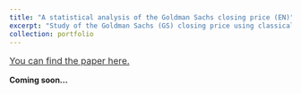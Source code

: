 ```yaml
---
title: "A statistical analysis of the Goldman Sachs closing price (EN)"
excerpt: "Study of the Goldman Sachs (GS) closing price using classical statistical tools. Also discussing possible time-series generation using GANs."
collection: portfolio
---
```


<a style="line-height: 1.5;" href="http://AbdollahRida.github.io/MAP565_Abdollah RIDA.pdf"><span style="color: #333333;"><span style="font-size: medium;">You can find the paper here.</span></span></a>

**Coming soon...**
